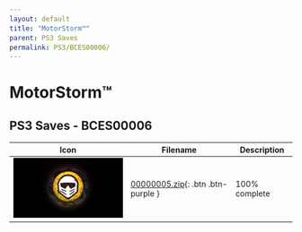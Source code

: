 ```yaml
---
layout: default
title: "MotorStorm™"
parent: PS3 Saves
permalink: PS3/BCES00006/
---
```

# MotorStorm™

## PS3 Saves - BCES00006

| Icon | Filename | Description |
|------|----------|-------------|
| ![MotorStorm™](ICON0.PNG) | [00000005.zip](00000005.zip){: .btn .btn-purple } | 100% complete |
